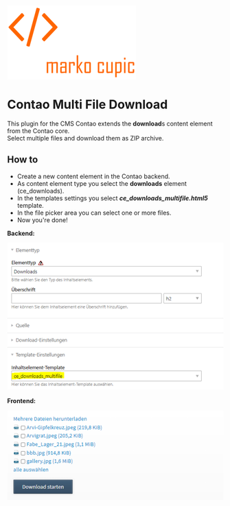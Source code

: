 ![Alt text](docs/logo.png?raw=true "logo")


# Contao Multi File Download
This plugin for the CMS Contao extends the **download**s content element from the Contao core.\
Select multiple files and download them as ZIP archive.

## How to
- Create a new content element in the Contao backend. 
- As content element type you select the **downloads** element (ce_downloads).
- In the templates settings you select ***ce_downloads_multifile.html5*** template.
- In the file picker area you can select one or more files.
- Now you're done!

**Backend:**

![Alt text](docs/element_settings.png?raw=true "Element settings")

**Frontend:**

![Alt text](docs/frontend.png?raw=true "Frontend")